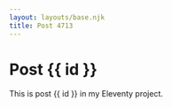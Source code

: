 ```yaml
---
layout: layouts/base.njk
title: Post 4713
---
```


# Post {{ id }}

This is post {{ id }} in my Eleventy project.
